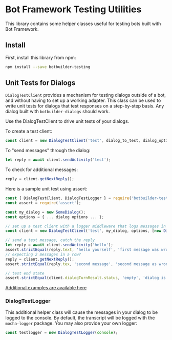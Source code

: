 # Bot Framework Testing Utilities

This library contains some helper classes useful for testing bots built with Bot Framework.

## Install

First, install this library from npm:
```bash
npm install --save botbuilder-testing
```

## Unit Tests for Dialogs

`DialogTestClient` provides a mechanism for testing dialogs outside of a bot, and without having to set up a working adapter.
This class can be used to write unit tests for dialogs that test responses on a step-by-step basis.  Any dialog built with `botbuilder-dialogs` should work.

Use the DialogTestClient to drive unit tests of your dialogs.

To create a test client:
```javascript
const client = new DialogTestClient('test', dialog_to_test, dialog_options, OptionalMiddlewares);
```

To "send messages" through the dialog:
```javascript
let reply = await client.sendActivity('test');
```

To check for additional messages:
```javascript
reply = client.getNextReply();
```

Here is a sample unit test using assert:

```javascript
const { DialogTestClient, DialogTestLogger } = require('botbuilder-testing');
const assert = require('assert');

const my_dialog = new SomeDialog();
const options = { ... dialog options ... };

// set up a test client with a logger middleware that logs messages in and out
const client = new DialogTestClient('test', my_dialog, options, [new DialogTestLogger()]);

// send a test message, catch the reply
let reply = await client.sendActivity('hello');
assert.strictEqual(reply.text, 'hello yourself', 'first message was wrong');
// expecting 2 messages in a row?
reply = client.getNextReply();
assert.strictEqual(reply.tex, 'second message', 'second message as wrong');

// test end state
assert.strictEqual(client.dialogTurnResult.status, 'empty', 'dialog is not empty');
```

[Additional examples are available here](tests/)

### DialogTestLogger

This additional helper class will cause the messages in your dialog to be logged to the console.
By default, the transcript will be logged with the `mocha-logger` package. You may also provide
your own logger:

```javascript
const testlogger = new DialogTestLogger(console);
```
